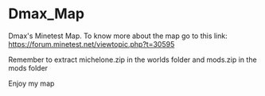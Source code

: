 # Dmax_Map
Dmax's Minetest Map.
To know more about the map go to this link: https://forum.minetest.net/viewtopic.php?t=30595

Remember to extract michelone.zip in the worlds folder and mods.zip in the mods folder

Enjoy my map
